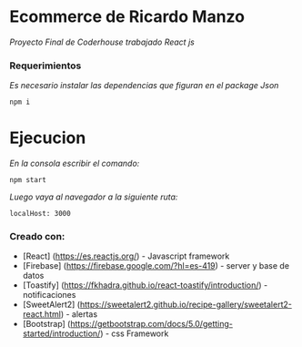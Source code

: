 # Ecommerce de Ricardo Manzo

_Proyecto Final de Coderhouse trabajado React js_

### Requerimientos
_Es necesario instalar las dependencias que figuran en el package Json_

```
npm i
```

# Ejecucion
_En la consola escribir el comando:_ 
```
npm start
```
_Luego vaya al navegador a la siguiente ruta:_
```
localHost: 3000
```

### Creado con:

* [React] (https://es.reactjs.org/) - Javascript framework
* [Firebase] (https://firebase.google.com/?hl=es-419) - server y base de datos
* [Toastify] (https://fkhadra.github.io/react-toastify/introduction/) - notificaciones
* [SweetAlert2] (https://sweetalert2.github.io/recipe-gallery/sweetalert2-react.html) - alertas
* [Bootstrap] (https://getbootstrap.com/docs/5.0/getting-started/introduction/) - css Framework
